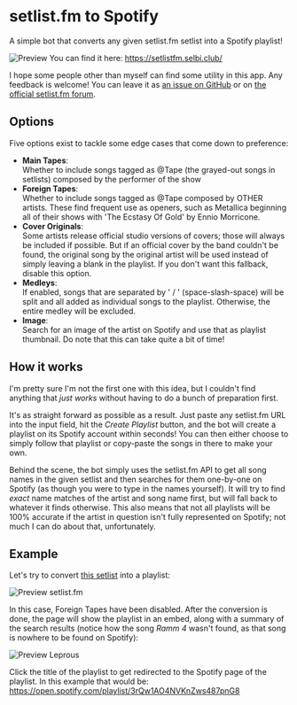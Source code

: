 # setlist.fm to Spotify
A simple bot that converts any given setlist.fm setlist into a Spotify playlist!

![Preview](https://i.imgur.com/Lo5VVEf.png)
You can find it here: https://setlistfm.selbi.club/

I hope some people other than myself can find some utility in this app. Any feedback is welcome! You can leave it as [an issue on GitHub](https://github.com/Selbi182/SetlistFmToSpotifyPlaylist/issues) or on [the official setlist.fm forum](https://www.setlist.fm/forum/music/other-music-stuff/setlistfm-to-spotify-playlist-converter-7bd72e68).

## Options
Five options exist to tackle some edge cases that come down to preference:
* **Main Tapes**: \
  Whether to include songs tagged as @Tape (the grayed-out songs in setlists) composed by the performer of the show
* **Foreign Tapes**: \
  Whether to include songs tagged as @Tape composed by OTHER artists. These find frequent use as openers, such as Metallica beginning all of their shows with 'The Ecstasy Of Gold' by Ennio Morricone.
* **Cover Originals**: \
  Some artists release official studio versions of covers; those will always be included if possible. But if an official cover by the band couldn't be found, the original song by the original artist will be used instead of simply leaving a blank in the playlist. If you don't want this fallback, disable this option.
* **Medleys**: \
  If enabled, songs that are separated by ' / ' (space-slash-space) will be split and all added as individual songs to the playlist. Otherwise, the entire medley will be excluded.
* **Image**: \
  Search for an image of the artist on Spotify and use that as playlist thumbnail. Do note that this can take quite a bit of time!

## How it works
I'm pretty sure I'm not the first one with this idea, but I couldn't find anything that _just works_ without having to do a bunch of preparation first.

It's as straight forward as possible as a result. Just paste any setlist.fm URL into the input field, hit the _Create Playlist_ button, and the bot will create a playlist on its Spotify account within seconds! You can then either choose to simply follow that playlist or copy-paste the songs in there to make your own.

Behind the scene, the bot simply uses the setlist.fm API to get all song names in the given setlist and then searches for them one-by-one on Spotify (as though you were to type in the names yourself). It will try to find _exact_ name matches of the artist and song name first, but will fall back to whatever it finds otherwise. This also means that not all playlists will be 100% accurate if the artist in question isn't fully represented on Spotify; not much I can do about that, unfortunately.

## Example
Let's try to convert [this setlist](https://www.setlist.fm/setlist/rammstein/2024/veltins-arena-gelsenkirchen-germany-63ab8613.html) into a playlist:

![Preview setlist.fm](https://i.imgur.com/wGouBsA.png)

In this case, Foreign Tapes have been disabled. After the conversion is done, the page will show the playlist in an embed, along with a summary of the search results (notice how the song *Ramm 4* wasn't found, as that song is nowhere to be found on Spotify):

![Preview Leprous](https://i.imgur.com/miY5aAi.png)

Click the title of the playlist to get redirected to the Spotify page of the playlist. In this example that would be: https://open.spotify.com/playlist/3rQw1AO4NVKnZws487pnG8
